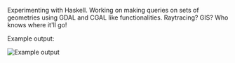 Experimenting with Haskell.  Working on making queries on sets of geometries using GDAL and CGAL like functionalities.  Raytracing?  GIS?  Who knows where it'll go!

Example output:

![Example output](https://cloud.githubusercontent.com/assets/6076141/17911449/2cc4f4de-6953-11e6-9bb2-41c6d5f383dc.jpg)

